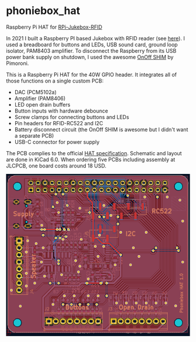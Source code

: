 # phoniebox_hat
Raspberry Pi HAT for [RPi-Jukebox-RFID](https://github.com/MiczFlor/RPi-Jukebox-RFID)

In 2021 I built a Raspberry PI based Jukebox with RFID reader (see [here](https://github.com/MiczFlor/RPi-Jukebox-RFID/discussions/1331#discussioncomment-433065)). I used a breadboard for buttons and LEDs, USB sound card, ground loop isolator, PAM8403 amplifier. To disconnect the Raspberry from its USB power bank supply on shutdown, I used the awesome [OnOff SHIM](https://shop.pimoroni.com/products/onoff-shim) by Pimoroni.

This is a Raspberry Pi HAT for the 40W GPIO header. It integrates all of those functions on a single custom PCB:
 - DAC (PCM5102a)
 - Amplifier (PAM8406)
 - LED open drain buffers
 - Button inputs with hardware debounce
 - Screw clamps for connecting buttons and LEDs
 - Pin headers for RFID-RC522 and I2C
 - Battery disconnect circuit (the OnOff SHIM is awesome but I didn't want a separate PCB)
 - USB-C connector for power supply

The PCB complies to the official [HAT specification](https://github.com/raspberrypi/hats). Schematic and layout are done in KiCad 6.0. When ordering five PCBs including assembly at JLCPCB, one board costs around 18 USD.

![Screenshot of PCB](doc/PCB.png)
